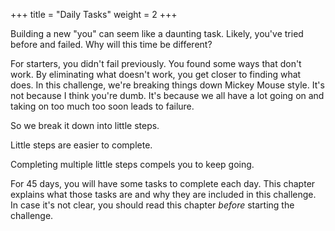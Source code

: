 +++
title = "Daily Tasks"
weight = 2
+++

Building a new "you" can seem like a daunting task. Likely, you've tried before and failed. Why will this time be different?

For starters, you didn't fail previously. You found some ways that don't work. By eliminating what doesn't work, you get 
closer to finding what does. In this challenge, we're breaking things down Mickey Mouse style. It's not because I think 
you're dumb. It's because we all have a lot going on and taking on too much too soon leads to failure. 

So we break it down into little steps.

Little steps are easier to complete.

Completing multiple little steps compels you to keep going.

For 45 days, you will have some tasks to complete each day. This chapter explains what those tasks are and why they are included in 
this challenge. In case it's not clear, you should read this chapter _before_ starting the challenge. 
